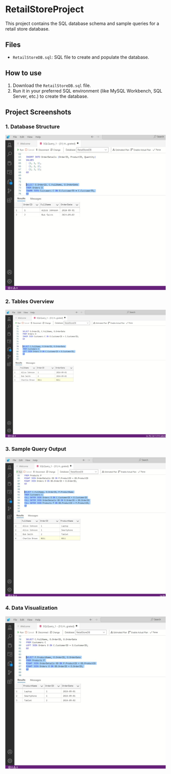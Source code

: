 # RetailStoreProject

This project contains the SQL database schema and sample queries for a retail store database.

## Files
- `RetailStoreDB.sql`: SQL file to create and populate the database.

## How to use
1. Download the `RetailStoreDB.sql` file.
2. Run it in your preferred SQL environment (like MySQL Workbench, SQL Server, etc.) to create the database.

## Project Screenshots

### 1. Database Structure
![Database Structure](https://github.com/Avinashgupta94/RetailStoreProject/blob/main/screenshot1.jpg.jpg?raw=true)

### 2. Tables Overview
![Tables Overview](https://github.com/Avinashgupta94/RetailStoreProject/blob/main/screenshot2.jpg.jpg?raw=true)

### 3. Sample Query Output
![Sample Query Output](https://github.com/Avinashgupta94/RetailStoreProject/blob/main/screenshot3.jpg.jpg?raw=true)

### 4. Data Visualization
![Data Visualization](https://github.com/Avinashgupta94/RetailStoreProject/blob/main/screenshot4.jpg.jpg?raw=true)
